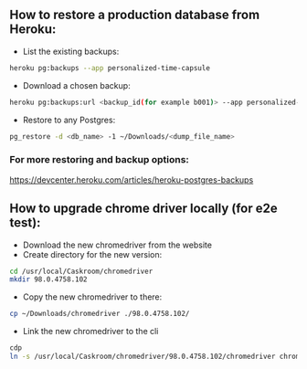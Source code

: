 ## How to restore a production database from Heroku:

 - List the existing backups:

```sh
heroku pg:backups --app personalized-time-capsule
```

 - Download a chosen backup:

```sh
heroku pg:backups:url <backup_id(for example b001)> --app personalized-time-capsule
```

- Restore to any Postgres:

```sh
pg_restore -d <db_name> -1 ~/Downloads/<dump_file_name>
```

### For more restoring and backup options:
https://devcenter.heroku.com/articles/heroku-postgres-backups



## How to upgrade chrome driver locally (for e2e test):

 - Download the new chromedriver from the website
 - Create directory for the new version:

```sh
cd /usr/local/Caskroom/chromedriver
mkdir 98.0.4758.102
```

 - Copy the new chromedriver to there:

```sh
cp ~/Downloads/chromedriver ./98.0.4758.102/
```

 - Link the new chromedriver to the cli

```sh
cdp
ln -s /usr/local/Caskroom/chromedriver/98.0.4758.102/chromedriver chromedriver
```